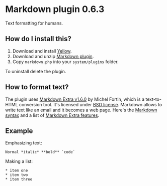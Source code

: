 Markdown plugin 0.6.3
=====================
Text formatting for humans.

How do I install this?
----------------------
1. Download and install [Yellow](https://github.com/datenstrom/yellow/).
2. Download and unzip [Markdown plugin](https://github.com/datenstrom/yellow-plugins/raw/master/zip/markdown.zip).
3. Copy `markdown.php` into your `system/plugins` folder.

To uninstall delete the plugin.

How to format text?
-------------------
The plugin uses [Markdown Extra v1.6.0](https://github.com/michelf/php-markdown) by Michel Fortin, which is a text-to-HTML conversion tool. It's licensed under [BSD license](http://opensource.org/licenses/BSD-3-Clause). Markdown allows to write text like an email and it becomes a web page. Here's the [Markdown syntax](http://en.wikipedia.org/wiki/Markdown) and a list of [Markdown Extra features](https://michelf.ca/projects/php-markdown/extra/).

Example
-------
Emphasizing text:

    Normal *italic* **bold** `code`

Making a list:

    * item one
    * item two
    * item three
